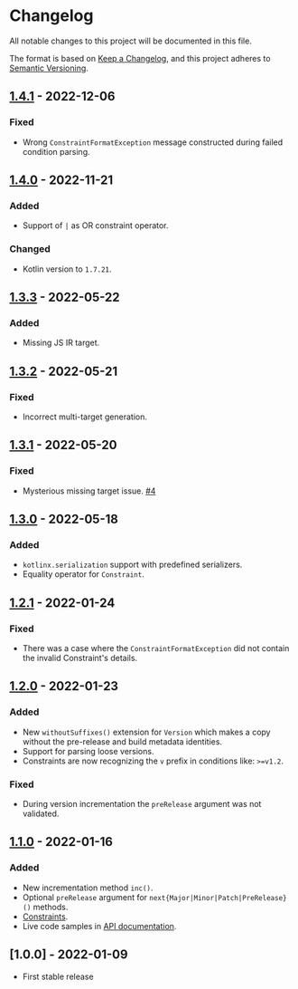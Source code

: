 # Changelog
All notable changes to this project will be documented in this file.

The format is based on [Keep a Changelog](https://keepachangelog.com/en/1.0.0/),
and this project adheres to [Semantic Versioning](https://semver.org/spec/v2.0.0.html).

## [1.4.1] - 2022-12-06
### Fixed
- Wrong `ConstraintFormatException` message constructed during failed condition parsing. 

## [1.4.0] - 2022-11-21
### Added
- Support of `|` as OR constraint operator.

### Changed
- Kotlin version to `1.7.21`.

## [1.3.3] - 2022-05-22
### Added
- Missing JS IR target.

## [1.3.2] - 2022-05-21
### Fixed
- Incorrect multi-target generation.

## [1.3.1] - 2022-05-20
### Fixed
- Mysterious missing target issue. [#4](https://github.com/z4kn4fein/kotlin-semver/issues/4)

## [1.3.0] - 2022-05-18
### Added
- `kotlinx.serialization` support with predefined serializers.
- Equality operator for `Constraint`.

## [1.2.1] - 2022-01-24
### Fixed
- There was a case where the `ConstraintFormatException` did not contain the invalid Constraint's details.

## [1.2.0] - 2022-01-23
### Added
- New `withoutSuffixes()` extension for `Version` which makes a copy without the pre-release and build metadata identities.
- Support for parsing loose versions.
- Constraints are now recognizing the `v` prefix in conditions like: `>=v1.2`.

### Fixed
- During version incrementation the `preRelease` argument was not validated.

## [1.1.0] - 2022-01-16
### Added
- New incrementation method `inc()`.
- Optional `preRelease` argument for `next{Major|Minor|Patch|PreRelease}()` methods.
- [Constraints](https://github.com/z4kn4fein/kotlin-semver#constraints).
- Live code samples in [API documentation](https://z4kn4fein.github.io/kotlin-semver/).

## [1.0.0] - 2022-01-09
- First stable release

[1.4.1]: https://github.com/z4kn4fein/kotlin-semver/compare/1.4.0...1.4.1
[1.4.0]: https://github.com/z4kn4fein/kotlin-semver/compare/1.3.3...1.4.0
[1.3.3]: https://github.com/z4kn4fein/kotlin-semver/compare/1.3.2...1.3.3
[1.3.2]: https://github.com/z4kn4fein/kotlin-semver/compare/1.3.1...1.3.2
[1.3.1]: https://github.com/z4kn4fein/kotlin-semver/compare/1.3.0...1.3.1
[1.3.0]: https://github.com/z4kn4fein/kotlin-semver/compare/1.2.1...1.3.0
[1.2.1]: https://github.com/z4kn4fein/kotlin-semver/compare/1.2.0...1.2.1
[1.2.0]: https://github.com/z4kn4fein/kotlin-semver/compare/1.1.0...1.2.0
[1.1.0]: https://github.com/z4kn4fein/kotlin-semver/compare/1.0.0...1.1.0